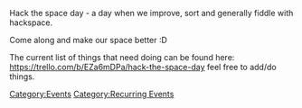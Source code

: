 Hack the space day - a day when we improve, sort and generally fiddle
with hackspace.

Come along and make our space better :D

The current list of things that need doing can be found here:
<https://trello.com/b/EZa6mDPa/hack-the-space-day> feel free to add/do
things.

[Category:Events](Category:Events "wikilink") [Category:Recurring
Events](Category:Recurring_Events "wikilink")